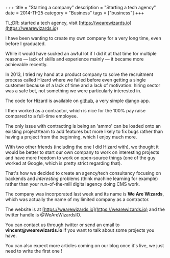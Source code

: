 +++
title = "Starting a company"
description = "Starting a tech agency"
date = 2014-11-25
category = "Business"
tags = ["business"]
+++

TL;DR: started a tech agency, visit [https://wearewizards.io](https://wearewizards.io)

I have been wanting to create my own company for a very long time, even before I graduated.

While it would have sucked an awful lot if I did it at that time for multiple reasons — lack of skills and experience mainly — it became more achievable recently.

In 2013, I tried my hand at a product company to solve the recruitment process called Hizard where we failed before even getting a single customer because of a lack of time and a lack of motivation: hiring sector was a safe bet, not something we were particularly interested in.

The code for Hizard is available on [github](https://github.com/hizardapp/Hizard), a very simple django app.

I then worked as a contractor, which is nice for the 100% pay raise compared to a full-time employee.

The only issue with contracting is being an 'ammo' can be loaded onto an existing project/team to add features but more likely to fix bugs rather than having a project from the beginning, which I enjoy much more.

With two other friends (including the one I did Hizard with), we thought it would be better to start our own company to work on interesting projects and have more freedom to work on open-source things (one of the guy worked at Google, which is pretty strict regarding that).

That's how we decided to create an agency/tech consultancy focusing on backends and *interesting* problems (think machine learning for example) rather than your run-of-the-mill digital agency doing CMS work.

The company was incorporated last week and its name is __We Are Wizards__, which was actually the name of my limited company as a contractor.

The website is at [https://wearewizards.io](https://wearewizards.io) and the twitter handle is @WeAreWizardsIO.

You can contact us through twitter or send an email to __vincent@wearewizards.io__ if you want to talk about some projects you have.

You can also expect more articles coming on our blog once it's live, we just need to write the first one !

